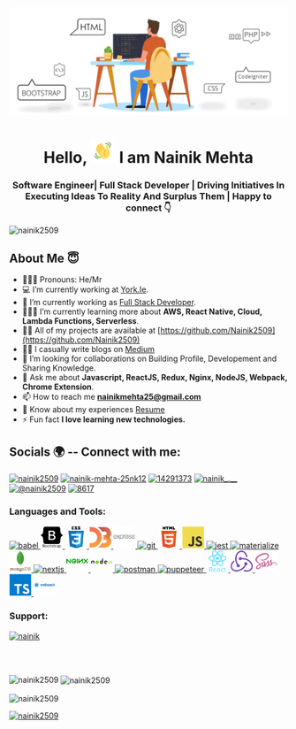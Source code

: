 ![MasterHead]('./../web-developer.gif)

<h1 align="center"> Hello, <img src="./wave.gif" 
         alt="Waving hand animated gif"
         height="45"
         width="45" /> I am Nainik Mehta </h1>

<h3 align="center">Software Engineer| Full Stack Developer | Driving Initiatives In Executing Ideas To Reality And Surplus Them | Happy to connect 👇</h3>

<p align="left"> <img src="https://komarev.com/ghpvc/?username=nainik2509&label=Profile%20views&color=0e75b6&style=flat" alt="nainik2509" /> </p>

## About Me 😇

- 💁🏻‍♀️ Pronouns: He/Mr
- 💻 I’m currently working at [York.Ie](https://york.ie/).
- 🔭 I’m currently working as [Full Stack Developer](https://www.linkedin.com/in/nainik-mehta-25nk12/).
- 👩🏻‍💻 I’m currently learning more about **AWS, React Native, Cloud, Lambda Functions, Serverless**.
- 👨‍💻 All of my projects are available at [https://github.com/Nainik2509](https://github.com/Nainik2509)
- ✍🏼 I casually write blogs on [Medium](https://medium.com/@nainik2509)
- 🤗 I’m looking for collaborations on Building Profile, Developement and Sharing Knowledge.
- 💬 Ask me about **Javascript, ReactJS, Redux, Nginx, NodeJS, Webpack, Chrome Extension**.
- 📫 How to reach me **nainikmehta25@gmail.com**
- 📄 Know about my experiences [Resume](https://matching.turing.com/developer-resume/653eb4a56d7c039206ef7209bcfac972200edd9482d84e)
- ⚡ Fun fact **I love learning new technologies.**

## Socials 🌍 -- Connect with me:

<p align="left">
<a href="https://twitter.com/nainik2509" target="blank"><img align="center" src="https://raw.githubusercontent.com/rahuldkjain/github-profile-readme-generator/master/src/images/icons/Social/twitter.svg" alt="nainik2509" height="30" width="40" /></a>
<a href="https://linkedin.com/in/nainik-mehta-25nk12" target="blank"><img align="center" src="https://raw.githubusercontent.com/rahuldkjain/github-profile-readme-generator/master/src/images/icons/Social/linked-in-alt.svg" alt="nainik-mehta-25nk12" height="30" width="40" /></a>
<a href="https://stackoverflow.com/users/14291373" target="blank"><img align="center" src="https://raw.githubusercontent.com/rahuldkjain/github-profile-readme-generator/master/src/images/icons/Social/stack-overflow.svg" alt="14291373" height="30" width="40" /></a>
<a href="https://instagram.com/nainik_.__" target="blank"><img align="center" src="https://raw.githubusercontent.com/rahuldkjain/github-profile-readme-generator/master/src/images/icons/Social/instagram.svg" alt="nainik_.__" height="30" width="40" /></a>
<a href="https://medium.com/@nainik2509" target="blank"><img align="center" src="https://raw.githubusercontent.com/rahuldkjain/github-profile-readme-generator/master/src/images/icons/Social/medium.svg" alt="@nainik2509" height="30" width="40" /></a>
<a href="https://discord.gg/8617" target="blank"><img align="center" src="https://raw.githubusercontent.com/rahuldkjain/github-profile-readme-generator/master/src/images/icons/Social/discord.svg" alt="8617" height="30" width="40" /></a>
</p>

<h3 align="left">Languages and Tools:</h3>
<p align="left"> <a href="https://babeljs.io/" target="_blank" rel="noreferrer"> <img src="https://www.vectorlogo.zone/logos/babeljs/babeljs-icon.svg" alt="babel" width="40" height="40"/> </a> <a href="https://getbootstrap.com" target="_blank" rel="noreferrer"> <img src="https://raw.githubusercontent.com/devicons/devicon/master/icons/bootstrap/bootstrap-plain-wordmark.svg" alt="bootstrap" width="40" height="40"/> </a> <a href="https://www.w3schools.com/css/" target="_blank" rel="noreferrer"> <img src="https://raw.githubusercontent.com/devicons/devicon/master/icons/css3/css3-original-wordmark.svg" alt="css3" width="40" height="40"/> </a> <a href="https://d3js.org/" target="_blank" rel="noreferrer"> <img src="https://raw.githubusercontent.com/devicons/devicon/master/icons/d3js/d3js-original.svg" alt="d3js" width="40" height="40"/> </a> <a href="https://expressjs.com" target="_blank" rel="noreferrer"> <img src="https://raw.githubusercontent.com/devicons/devicon/master/icons/express/express-original-wordmark.svg" alt="express" width="40" height="40"/> </a> <a href="https://git-scm.com/" target="_blank" rel="noreferrer"> <img src="https://www.vectorlogo.zone/logos/git-scm/git-scm-icon.svg" alt="git" width="40" height="40"/> </a> <a href="https://www.w3.org/html/" target="_blank" rel="noreferrer"> <img src="https://raw.githubusercontent.com/devicons/devicon/master/icons/html5/html5-original-wordmark.svg" alt="html5" width="40" height="40"/> </a> <a href="https://developer.mozilla.org/en-US/docs/Web/JavaScript" target="_blank" rel="noreferrer"> <img src="https://raw.githubusercontent.com/devicons/devicon/master/icons/javascript/javascript-original.svg" alt="javascript" width="40" height="40"/> </a> <a href="https://jestjs.io" target="_blank" rel="noreferrer"> <img src="https://www.vectorlogo.zone/logos/jestjsio/jestjsio-icon.svg" alt="jest" width="40" height="40"/> </a> <a href="https://materializecss.com/" target="_blank" rel="noreferrer"> <img src="https://raw.githubusercontent.com/prplx/svg-logos/5585531d45d294869c4eaab4d7cf2e9c167710a9/svg/materialize.svg" alt="materialize" width="40" height="40"/> </a> <a href="https://www.mongodb.com/" target="_blank" rel="noreferrer"> <img src="https://raw.githubusercontent.com/devicons/devicon/master/icons/mongodb/mongodb-original-wordmark.svg" alt="mongodb" width="40" height="40"/> </a> <a href="https://nextjs.org/" target="_blank" rel="noreferrer"> <img src="https://cdn.worldvectorlogo.com/logos/nextjs-2.svg" alt="nextjs" width="40" height="40"/> </a> <a href="https://www.nginx.com" target="_blank" rel="noreferrer"> <img src="https://raw.githubusercontent.com/devicons/devicon/master/icons/nginx/nginx-original.svg" alt="nginx" width="40" height="40"/> </a> <a href="https://nodejs.org" target="_blank" rel="noreferrer"> <img src="https://raw.githubusercontent.com/devicons/devicon/master/icons/nodejs/nodejs-original-wordmark.svg" alt="nodejs" width="40" height="40"/> </a> <a href="https://postman.com" target="_blank" rel="noreferrer"> <img src="https://www.vectorlogo.zone/logos/getpostman/getpostman-icon.svg" alt="postman" width="40" height="40"/> </a> <a href="https://github.com/puppeteer/puppeteer" target="_blank" rel="noreferrer"> <img src="https://www.vectorlogo.zone/logos/pptrdev/pptrdev-official.svg" alt="puppeteer" width="40" height="40"/> </a> <a href="https://reactjs.org/" target="_blank" rel="noreferrer"> <img src="https://raw.githubusercontent.com/devicons/devicon/master/icons/react/react-original-wordmark.svg" alt="react" width="40" height="40"/> </a> <a href="https://redux.js.org" target="_blank" rel="noreferrer"> <img src="https://raw.githubusercontent.com/devicons/devicon/master/icons/redux/redux-original.svg" alt="redux" width="40" height="40"/> </a> <a href="https://sass-lang.com" target="_blank" rel="noreferrer"> <img src="https://raw.githubusercontent.com/devicons/devicon/master/icons/sass/sass-original.svg" alt="sass" width="40" height="40"/> </a> <a href="https://www.typescriptlang.org/" target="_blank" rel="noreferrer"> <img src="https://raw.githubusercontent.com/devicons/devicon/master/icons/typescript/typescript-original.svg" alt="typescript" width="40" height="40"/> </a> <a href="https://webpack.js.org" target="_blank" rel="noreferrer"> <img src="https://raw.githubusercontent.com/devicons/devicon/d00d0969292a6569d45b06d3f350f463a0107b0d/icons/webpack/webpack-original-wordmark.svg" alt="webpack" width="40" height="40"/> </a> </p>

<h3 align="left">Support:</h3>
<p><a href="https://www.buymeacoffee.com/nainik"> <img align="center" src="https://cdn.buymeacoffee.com/buttons/v2/default-yellow.png" height="50" width="210" alt="nainik" /></a></p><br><br>

<p><img align="left" src="https://github-readme-stats.vercel.app/api/top-langs?username=nainik2509&show_icons=true&locale=en&layout=compact" alt="nainik2509" /></p>

<p>&nbsp;<img align="center" src="https://github-readme-stats.vercel.app/api?username=nainik2509&show_icons=true&locale=en" alt="nainik2509" /></p>

<p><img align="center" src="https://github-readme-streak-stats.herokuapp.com/?user=nainik2509&" alt="nainik2509" /></p>

<p align="left"> <a href="https://github.com/ryo-ma/github-profile-trophy"><img src="https://github-profile-trophy.vercel.app/?username=nainik2509" alt="nainik2509" /></a> </p>

